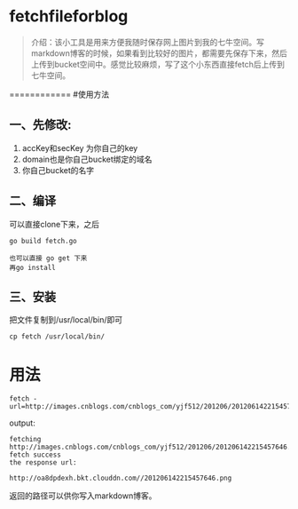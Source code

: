 # fetchfileforblog
>介绍：该小工具是用来方便我随时保存网上图片到我的七牛空间。写markdown博客的时候，如果看到比较好的图片，都需要先保存下来，然后上传到bucket空间中。感觉比较麻烦，写了这个小东西直接fetch后上传到七牛空间。

============
#使用方法
## 一、先修改:
1. accKey和secKey 为你自己的key
2. domain也是你自己bucket绑定的域名
3. 你自己bucket的名字

## 二、编译
可以直接clone下来，之后
```
go build fetch.go

也可以直接 go get 下来
再go install
```

## 三、安装
把文件复制到/usr/local/bin/即可
```
cp fetch /usr/local/bin/

```

# 用法
```
fetch -url=http://images.cnblogs.com/cnblogs_com/yjf512/201206/201206142215457646.png
```

output:

```
fetching http://images.cnblogs.com/cnblogs_com/yjf512/201206/201206142215457646.png
fetch success
the response url:

http://oa8dpdexh.bkt.clouddn.com//201206142215457646.png

```

返回的路径可以供你写入markdown博客。

